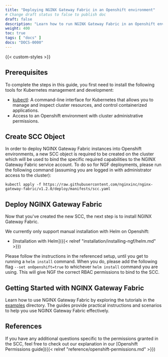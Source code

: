 ```yaml
---
title: "Deploying NGINX Gateway Fabric in an Openshift environment"
# Change draft status to false to publish doc
draft: false
description: "Learn how to run NGINX Gateway Fabric in an Openshift environment."
weight: 400
toc: true
tags: [ "docs" ]
docs: "DOCS-0000"
---
```


{{< custom-styles >}}

## Prerequisites

To complete the steps in this guide, you first need to install the following tools for Kubernetes management and development:

- [kubectl](https://kubernetes.io/docs/tasks/tools/): A command-line interface for Kubernetes that allows you to manage and inspect cluster resources, and control containerized applications.
- Access to an Openshift environment with cluster administrative permissions.


## Create SCC Object

In order to deploy NGINX Gateway Fabric instances into Openshift environments, a new SCC object is required to be created
on the cluster which will be used to bind the specific required capabilities to the NGINX Gateway Fabric service account.
To do so for NGF deployments, please run the following command (assuming you are logged in with administrator access to the cluster):

`kubectl apply -f https://raw.githubusercontent.com/nginxinc/nginx-gateway-fabric/v1.2.0/deploy/manifests/scc.yaml`

## Deploy NGINX Gateway Fabric

Now that you've created the new SCC, the next step is to install NGINX Gateway Fabric.

We currently only support manual installation with Helm on Openshift:

- [Installation with Helm]({{< relref "installation/installing-ngf/helm.md" >}})

Please follow the instructions in the referenced setup, until you get to running a `helm install` command.
When you do, please add the following flag `--set onOpenshift=true` to whichever `helm install` command you are
using. This will give NGF the correct RBAC permissions to bind to the SCC.

## Getting Started with NGINX Gateway Fabric

Learn how to use NGINX Gateway Fabric by exploring the tutorials in the [examples](https://github.com/nginxinc/nginx-gateway-fabric/tree/v1.2.0/examples) directory. The guides provide practical instructions and scenarios to help you use NGINX Gateway Fabric effectively.

## References

If you have any additional questions specific to the permissions granted in the SCC, feel free to check out
our explanation in our [Openshift Permissions guide]({{< relref "reference/openshift-permissions.md" >}})
